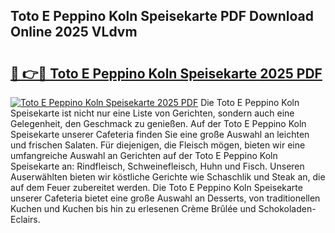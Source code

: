 ## Toto E Peppino Koln Speisekarte PDF Download Online 2025 VLdvm

# <h2><a href="http://gc7pyi.nevu.top/?p=Toto+E+Peppino+Koln+Speisekarte">🔗 👉🔴 Toto E Peppino Koln Speisekarte 2025 PDF</a></h2>

[![Toto E Peppino Koln Speisekarte 2025 PDF](https://i.imgur.com/dBaPXMq.png)](http://gc7pyi.nevu.top/?p=Toto+E+Peppino+Koln+Speisekarte)
Die Toto E Peppino Koln Speisekarte ist nicht nur eine Liste von Gerichten, sondern auch eine Gelegenheit, den Geschmack zu genießen. Auf der Toto E Peppino Koln Speisekarte unserer Cafeteria finden Sie eine große Auswahl an leichten und frischen Salaten. Für diejenigen, die Fleisch mögen, bieten wir eine umfangreiche Auswahl an Gerichten auf der Toto E Peppino Koln Speisekarte an: Rindfleisch, Schweinefleisch, Huhn und Fisch. Unseren Auserwählten bieten wir köstliche Gerichte wie Schaschlik und Steak an, die auf dem Feuer zubereitet werden. Die Toto E Peppino Koln Speisekarte unserer Cafeteria bietet eine große Auswahl an Desserts, von traditionellen Kuchen und Kuchen bis hin zu erlesenen Crème Brûlée und Schokoladen-Eclairs.
